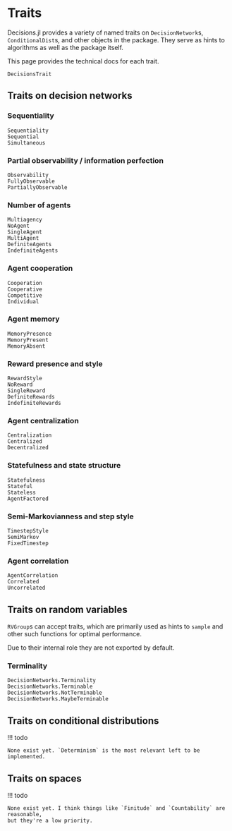 # Traits

Decisions.jl provides a variety of named traits on `DecisionNetwork`s, `ConditionalDist`s,
and other objects in the package. They serve as hints to algorithms as well as the package
itself.

This page provides the technical docs for each trait.

```@docs
DecisionsTrait
```

## Traits on decision networks

### Sequentiality
```@docs
Sequentiality
Sequential
Simultaneous
```

### Partial observability / information perfection
```@docs
Observability
FullyObservable
PartiallyObservable
```

### Number of agents
```@docs
Multiagency
NoAgent
SingleAgent
MultiAgent
DefiniteAgents
IndefiniteAgents
```

### Agent cooperation
```@docs
Cooperation
Cooperative
Competitive
Individual
```

### Agent memory
```@docs
MemoryPresence
MemoryPresent
MemoryAbsent
```

### Reward presence and style
```@docs
RewardStyle
NoReward
SingleReward
DefiniteRewards
IndefiniteRewards
```

### Agent centralization
```@docs
Centralization
Centralized
Decentralized
```

### Statefulness and state structure
```@docs
Statefulness
Stateful
Stateless
AgentFactored
```

### Semi-Markovianness and step style
```@docs
TimestepStyle
SemiMarkov
FixedTimestep
```

### Agent correlation
```@docs
AgentCorrelation
Correlated
Uncorrelated
```

## Traits on random variables

`RVGroup`s can accept traits, which are primarily used as hints to `sample` and other such
functions for optimal performance.

Due to their internal role they are not exported by default.

### Terminality

```@docs
DecisionNetworks.Terminality
DecisionNetworks.Terminable
DecisionNetworks.NotTerminable
DecisionNetworks.MaybeTerminable
```

## Traits on conditional distributions

!!! todo

    None exist yet. `Determinism` is the most relevant left to be implemented.


## Traits on spaces

!!! todo

    None exist yet. I think things like `Finitude` and `Countability` are reasonable, 
    but they're a low priority.